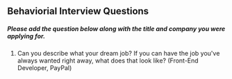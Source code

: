 ## Behaviorial Interview Questions
##### Please add the question below along with the title and company you were applying for.
1. Can you describe what your dream job? If you can have the job you've always wanted right away, what does that look like? (Front-End Developer, PayPal)
